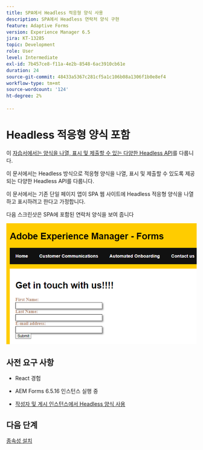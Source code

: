 ```yaml
---
title: SPA에서 Headless 적응형 양식 사용
description: SPA에서 Headless 연락처 양식 구현
feature: Adaptive Forms
version: Experience Manager 6.5
jira: KT-13285
topic: Development
role: User
level: Intermediate
exl-id: 7b457ce8-f11a-4e2b-8548-6ac3910cb61e
duration: 24
source-git-commit: 48433a5367c281cf5a1c106b08a1306f1b0e8ef4
workflow-type: tm+mt
source-wordcount: '124'
ht-degree: 2%

---
```


# Headless 적응형 양식 포함

이 [자습서에서는 양식을 나열, 표시 및 제출할 수 있는 다양한 Headless API](https://opensource.adobe.com/aem-forms-af-runtime/api/#section/Introduction)를 다룹니다.

이 문서에서는 Headless 방식으로 적응형 양식을 나열, 표시 및 제출할 수 있도록 제공되는 다양한 Headless API를 다룹니다.

이 문서에서는 기존 단일 페이지 앱이 SPA 웹 사이트에 Headless 적응형 양식을 나열하고 표시하려고 한다고 가정합니다.

다음 스크린샷은 SPA에 포함된 연락처 양식을 보여 줍니다

![contact-us-form](./assets/contact-us-form.png)

## 사전 요구 사항

* React 경험

* AEM Forms 6.5.16 인스턴스 실행 중

* [작성자 및 게시 인스턴스에서 Headless 양식 사용](https://experienceleague.adobe.com/docs/experience-manager-headless-adaptive-forms/using/quick-setup/enable-headless-adaptive-forms-and-core-components.html?lang=en)

## 다음 단계

[종속성 설치](./install-af-react-libraries.md)
